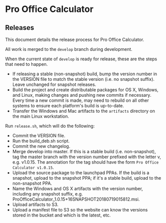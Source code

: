 # Pro Office Calculator

## Releases

This document details the release process for Pro Office Calculator.

All work is merged to the `develop` branch during development.

When the current state of `develop` is ready for release, these are the steps that need to happen.

* If releasing a stable (non-snapshot) build, bump the version number in the VERSION file to match
the stable version (i.e. no snapshot suffix). Leave unchanged for snapshot releases.
* Build the project and create distributable packages for OS X, Windows, and Linux, making changes
and pushing new commits if necessary. Every time a new commit is made, may need to rebuild on all
other systems to ensure each platform's build is up-to-date.
* Transfer the Windows and Mac artifacts to the `artifacts` directory on the main Linux workstation.

Run `release.sh`, which will do the following:

* Commit the VERSION file.
* Run the build_deb.sh script.
* Commit the new changelog.
* Merge develop into master. If this is a stable build (i.e. non-snapshot), tag the master branch
with the version number prefixed with the letter v, e.g. v1.0.15. The annotation for the tag should
have the form `Pro Office Calculator v1.0.15`.
* Upload the source package to the launchpad PPAs. If the build is a snapshot, upload to the
snapshot PPA; if it's a stable build, upload to the non-snapshot PPA.
* Name the Windows and OS X artifacts with the version number, including any snapshot suffix, e.g.
ProOfficeCalculator_1.0.15+16SNAPSHOT20180719015812.msi.
* Upload artifacts to S3.
* Upload a manifest file to S3 so the website can know the versions stored in the bucket and which
is the latest, etc.
